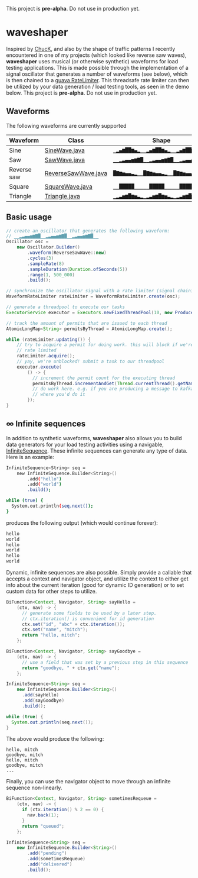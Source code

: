 This project is __pre-alpha__. Do not use in production yet.

# waveshaper
Inspired by [ChucK][chuck], and also by the shape of traffic patterns I recently encountered in one of my projects (which looked like reverse saw waves), __waveshaper__ uses musical (or otherwise synthetic) waveforms for load testing applications. This is made possible through the implementation of a signal oscillator that generates a number of waveforms (see below), which is then chained to a [guava RateLimiter][guava_rl]. This threadsafe rate limiter can then be utilized by your data generation / load testing tools, as seen in the demo below.
This project is __pre-alpha__. Do not use in production yet.

[chuck]: http://chuck.cs.princeton.edu/
[guava_rl]: https://github.com/google/guava/blob/master/guava/src/com/google/common/util/concurrent/RateLimiter.java

## Waveforms
The following waveforms are currently supported

| Waveform  | Class | Shape |
| ------------- | ------------- | ------------- |
| Sine  | [SineWave.java][sine]  | `▁▂▄▆██▆▄▂▁▁▂▄▆██▆▄▂▁▁▂▄▆██▆▄▂` |
| Saw  | [SawWave.java][saw] | `▁▁▂▃▄▄▅▆▇█▁▁▂▃▄▄▅▆▇█▁▁▂▃▄▄▅▆▇█▁▁` |
| Reverse saw  | [ReverseSawWave.java][reverse_saw]  | `█▇▆▅▄▄▃▂▁▁█▇▆▅▄▄▃▂▁▁█▇▆▅▄▄▃▂▁` |
| Square  | [SquareWave.java][square]  | `▁▁█████▁▁▁▁▁█████▁▁▁▁▁█████▁▁` |
| Triangle  | [Triangle.java][triangle]  | `▁▂▃▅▆█▆▅▃▂▁▂▃▅▆█▆▅▃▂▁▂▃▅▆█▆▅▃▂▁` |

[sine]: src/main/java/io/waveshaper/waveforms/SineWave.java
[saw]: src/main/java/io/waveshaper/waveforms/SawWave.java
[reverse_saw]: src/main/java/io/waveshaper/waveforms/ReverseSawWave.java
[square]: src/main/java/io/waveshaper/waveforms/SquareWave.java
[triangle]: src/main/java/io/waveshaper/waveforms/TriangleWave.java

## Basic usage
```java
// create an oscillator that generates the following waveform:
// ▁▁▂▃▄▄▅▆▇█▁▁▂▃▄▄▅▆▇█▁▁▂▃▄▄▅▆▇█▁▁
Oscillator osc =
    new Oscillator.Builder()
        .waveform(ReverseSawWave::new)
        .cycles(3)
        .sampleRate(8)
        .sampleDuration(Duration.ofSeconds(5))
        .range(1, 500_000)
        .build();

// synchronize the oscillator signal with a rate limiter (signal chaining)
WaveformRateLimiter rateLimiter = WaveformRateLimiter.create(osc);

// generate a threadpool to execute our tasks
ExecutorService executor = Executors.newFixedThreadPool(10, new ProducerThreadFactory());

// track the amount of permits that are issued to each thread
AtomicLongMap<String> permitsByThread = AtomicLongMap.create();

while (rateLimiter.updating()) {
    // try to acquire a permit for doing work. this will block if we're being
    // rate limited
    rateLimiter.acquire();
    // yay, we're unblocked! submit a task to our threadpool
    executor.execute(
        () -> {
          // increment the permit count for the executing thread
          permitsByThread.incrementAndGet(Thread.currentThread().getName());
          // do work here. e.g. if you are producing a message to kafka, this is
          // where you'd do it
        });
}
```

## ∞ Infinite sequences
In addition to synthetic waveforms, __waveshaper__ also allows you to build data generators for your load testing activities using a navigable, [InfiniteSequence][infinite_sequence]. These infinite sequences can generate any type of data. Here is an example:

```bash
InfiniteSequence<String> seq =
    new InfiniteSequence.Builder<String>()
        .add("hello")
        .add("world")
        .build();

while (true) {
  System.out.println(seq.next());
}
```

produces the following output (which would continue forever):
```bash
hello
world
hello
world
hello
world
```

Dynamic, infinite sequences are also possible. Simply provide a callable that accepts a context and navigator object, and utilize the context to either get info about the current iteration (good for dynamic ID generation) or to set custom data for other steps to utilize.

```java
BiFunction<Context, Navigator, String> sayHello =
    (ctx, nav) -> {
      // generate some fields to be used by a later step.
      // ctx.iteration() is convenient for id generation
      ctx.set("id", "abc" + ctx.iteration());
      ctx.set("name", "mitch");
      return "hello, mitch";
    };

BiFunction<Context, Navigator, String> sayGoodbye =
    (ctx, nav) -> {
      // use a field that was set by a previous step in this sequence
      return "goodbye, " + ctx.get("name");
    };

InfiniteSequence<String> seq =
    new InfiniteSequence.Builder<String>()
      .add(sayHello)
      .add(sayGoodbye)
      .build();

while (true) {
  System.out.println(seq.next());
}
```

The above would produce the following:

```
hello, mitch
goodbye, mitch
hello, mitch
goodbye, mitch
...
```

Finally, you can use the navigator object to move through an infinite sequence non-linearly.

```java
BiFunction<Context, Navigator, String> sometimesRequeue =
    (ctx, nav) -> {
      if (ctx.iteration() % 2 == 0) {
        nav.back(1);
      }
      return "queued";
    };

InfiniteSequence<String> seq =
    new InfiniteSequence.Builder<String>()
        .add("pending")
        .add(sometimesRequeue)
        .add("delivered")
        .build();
```

[infinite_sequence]: src/main/java/io/waveshaper/sequences/InfiniteSequence.java
